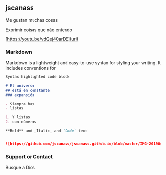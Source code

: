 ## jscanass

Me gustan muchas cosas

Exprimir coisas que não entendo

[https://youtu.be/vdQej40arDE](url)


### Markdown

Markdown is a lightweight and easy-to-use syntax for styling your writing. It includes conventions for

```markdown
Syntax highlighted code block

# El universo
## está en constante
### expansión

- Siempre hay 
- listas

1. Y listas
2. con números

**Bold** and _Italic_ and `Code` text


![https://github.com/jscanass/jscanass.github.io/blob/master/IMG-20190421-WA0016.jpeg](src)
```




### Support or Contact

Busque a Dios
